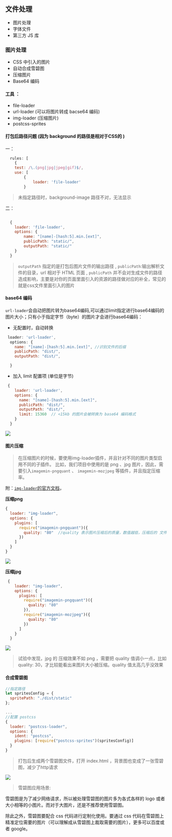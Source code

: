 ## 文件处理
- 图片处理
- 字体文件
- 第三方 JS 库

### 图片处理

- CSS 中引入的图片
- 自动合成雪碧图
- 压缩图片
- Base64 编码

#### 工具 ：
- file-loader
- url-loader (可以将图片转成 bacse64 编码)
- img-loader  (压缩图片)
- postcss-sprites


#### 打包后路径问题 (因为 background 的路径是相对于CSS的 )
一：
```javascript
  rules: [
    {
    test: /\.(png|jpg|jpeg|gif)$/,
    use: [
        {
            loader: 'file-loader'
        }
```
>未指定路径时，background-image 路径不对，无法显示

二：
```javascript

  {
    loader: 'file-loader',
    options: {
        name: "[name]-[hash:5].min.[ext]",
        publicPath: "static/",
        outputPath: "static/"
    }
  }

```
>`outputPath` 指定的是打包后图片文件的输出路径 , `publicPath`:输出解析文件的目录，url 相对于 HTML 页面 , `publicPath` 并不会对生成文件的路径造成影响，主要是对你的页面里面引入的资源的路径做对应的补全，常见的就是css文件里面引入的图片

#### base64 编码

`url-loader`会自动把图片转为base64编码,可以通过limit指定进行base64编码的图片大小；只有小于指定字节（byte）的图片才会进行base64编码：

- 无配置时，自动转换 

```javascript
 loader: 'url-loader',
  options: {
    name: "[name]-[hash:5].min.[ext]", //识别文件的后缀
    publicPath: "dist/",
    outputPath: "dist/",

  }
```
- 加入 limit 配置项 (单位是字节)
```javascript
 {
    loader: 'url-loader',
    options: {
      name: "[name]-[hash:5].min.[ext]",
      publicPath: "dist/",
      outputPath: "dist/",
      limit: 15360  // <15kb 的图片会被转换为 base64 编码格式
    }
  }

```
![](https://images.weserv.nl/?url=https://upload-images.jianshu.io/upload_images/9249356-ba5b05d27adffc17.png?imageMogr2/auto-orient/strip%7CimageView2/2/w/1240)


#### 图片压缩

>在压缩图片的时候，要使用img-loader插件，并且针对不同的图片类型启用不同的子插件。
比如，我们项目中使用的是 png 、jpg 图片，因此，需要引入`imagemin-pngquant` 、 `imagemin-mozjpeg` 等插件，并且指定压缩率。

附：[`img-loader`的官方文档](https://www.npmjs.com/package/img-loader)，

**压缩png**
```javascript
{
  loader: "img-loader",
  options: {
    plugins: [
      require("imagemin-pngquant")({
        quality: "80"  //quality 表示图片压缩后的质量，数值越低，压缩后的 文件大小越小
      })
    ]
  }
}

```

![](https://images.weserv.nl/?url=https://upload-images.jianshu.io/upload_images/9249356-57da3b3022cb9168.png?imageMogr2/auto-orient/strip%7CimageView2/2/w/1240)

**压缩jpg**

```javascript
 {
    loader: "img-loader",
    options: {
      plugins: [
        require("imagemin-pngquant")({
          quality: "80"
        }),
        require("imagemin-mozjpeg")({
          quality: "80"
        })
      ]
    }
  }

```

![](https://images.weserv.nl/?url=https://upload-images.jianshu.io/upload_images/9249356-30eda259853953cd.png?imageMogr2/auto-orient/strip%7CimageView2/2/w/1240)

>试验中发现，jpg 的 压缩效果不如 png ，需要把 quality 值调小一点，比如 quality: 30，才比较能看出来图片大小被压缩。quality 值太高几乎没效果


#### 合成雪碧图

```javascript
//指定路径
let spritesConfig = {
  spritePath: "./dist/static"
};

...
//配置 postcss 
{
  loader: "postcss-loader",
  options: {
    ident: "postcss",
    plugins: [require("postcss-sprites")(spritesConfig)]
  }
}

```

>打包后生成两个雪碧图文件，打开 index.html ，背景图也变成了一张雪碧图，减少了http请求

![](https://images.weserv.nl/?url=https://upload-images.jianshu.io/upload_images/9249356-914defacff56138e.png?imageMogr2/auto-orient/strip%7CimageView2/2/w/1240)

>雪碧图应用场景:

雪碧图是为了减少网络请求，所以被处理雪碧图的图片多为各式各样的 logo 或者大小相等的小图片。而对于大图片，还是不推荐使用雪碧图。

除此之外，雪碧图要配合 css 代码进行定制化使用。要通过 css 代码在雪碧图上精准定位需要的图片（可以理解成从雪碧图上裁取需要的图片），更多可以百度或者 google。

